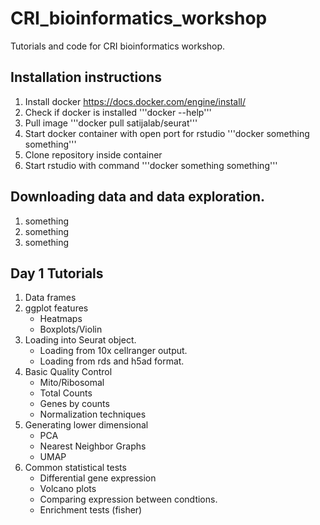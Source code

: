 # CRI_bioinformatics_workshop
Tutorials and code for CRI bioinformatics workshop. 

## Installation instructions

1. Install docker https://docs.docker.com/engine/install/
2. Check if docker is installed '''docker --help'''
3. Pull image '''docker pull satijalab/seurat'''
4. Start docker container with open port for rstudio '''docker something something'''
5. Clone repository inside container
6. Start rstudio with command '''docker something something'''

## Downloading data and data exploration.

1. something
2. something
3. something

## Day 1 Tutorials

1. Data frames
2. ggplot features
    - Heatmaps
    - Boxplots/Violin
3. Loading into Seurat object.
    - Loading from 10x cellranger output.
    - Loading from rds and h5ad format.
4. Basic Quality Control
    - Mito/Ribosomal
    - Total Counts
    - Genes by counts
    - Normalization techniques
4. Generating lower dimensional
    - PCA
    - Nearest Neighbor Graphs
    - UMAP
5. Common statistical tests
    - Differential gene expression
    - Volcano plots
    - Comparing expression between condtions.
    - Enrichment tests (fisher)





